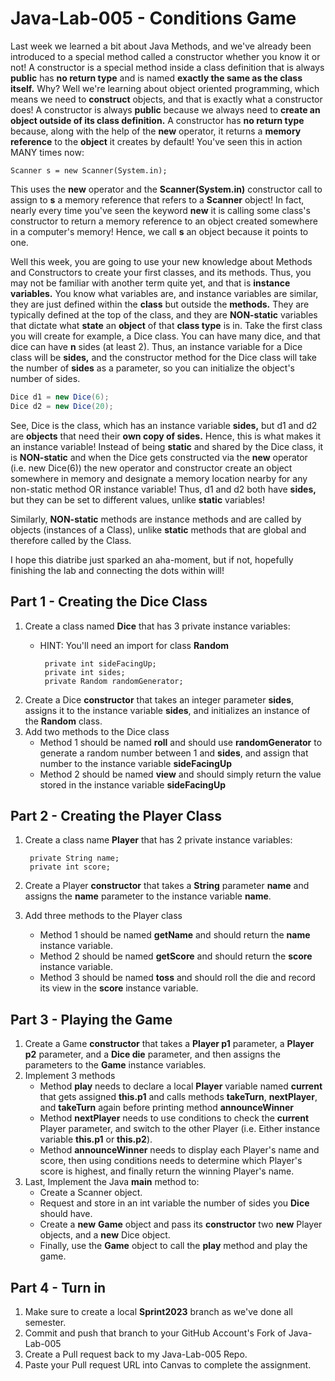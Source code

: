 # Java-Lab-005 - Conditions Game

Last week we learned a bit about Java Methods, and we've already been introduced to a special method called a constructor whether you know it or not! A constructor is a special method inside a class definition that is always **public** has **no return type** and is named **exactly the same as the class itself.** Why? Well we're learning about object oriented programming, which means we need to **construct** objects, and that is exactly what a constructor does! A constructor is always **public** because we always need to **create an object outside of its class definition.** A constructor has **no return type** because, along with the help of the **new** operator, it returns a **memory reference** to the **object** it creates by default! You've seen this in action MANY times now:

```
Scanner s = new Scanner(System.in);
```

This uses the **new** operator and the **Scanner(System.in)** constructor call to assign to **s** a memory reference that refers to a **Scanner** object! In fact, nearly every time you've seen the keyword **new** it is calling some class's constructor to return a memory reference to an object created somewhere in a computer's memory! Hence, we call **s** an object because it points to one.

Well this week, you are going to use your new knowledge about Methods and Constructors to create your first classes, and its methods. Thus, you may not be familiar with another term quite yet, and that is **instance variables.** You know what variables are, and instance variables are similar, they are just defined within the **class** but outside the **methods.** They are typically defined at the top of the class, and they are **NON-static** variables that dictate what **state** an **object** of that **class type** is in. Take the first class you will create for example, a Dice class. You can have many dice, and that dice can have **n** sides (at least 2). Thus, an instance variable for a Dice class will be **sides,** and the constructor method for the Dice class will take the number of **sides** as a parameter, so you can initialize the object's number of sides.

```java
Dice d1 = new Dice(6);
Dice d2 = new Dice(20);
```

See, Dice is the class, which has an instance variable **sides,** but d1 and d2 are **objects** that need their **own copy of sides.** Hence, this is what makes it an instance variable! Instead of being **static** and shared by the Dice class, it is **NON-static** and when the Dice gets constructed via the **new** operator (i.e. new Dice(6)) the new operator and constructor create an object somewhere in memory and designate a memory location nearby for any non-static method OR instance variable! Thus, d1 and d2 both have **sides,** but they can be set to different values, unlike **static** variables!

Similarly, **NON-static** methods are instance methods and are called by objects (instances of a Class), unlike **static** methods that are global and therefore called by the Class.

I hope this diatribe just sparked an aha-moment, but if not, hopefully finishing the lab and connecting the dots within will!


## Part 1 - Creating the Dice Class
1. Create a class named **Dice** that has 3 private instance variables:
    * HINT: You'll need an import for class **Random**

           private int sideFacingUp;
           private int sides;
           private Random randomGenerator;
2. Create a Dice **constructor** that takes an integer parameter **sides**, assigns it to the instance variable **sides**, and initializes an instance of the **Random** class.
3. Add two methods to the Dice class
    * Method 1 should be named **roll** and should use **randomGenerator** to generate a random number between 1 and **sides**, and assign that number to the instance variable **sideFacingUp**
    * Method 2 should be named **view** and should simply return the value stored in the instance variable **sideFacingUp**

## Part 2 - Creating the Player Class
1. Create a class name **Player** that has 2 private instance variables:

        private String name;
        private int score;
2. Create a Player **constructor** that takes a **String** parameter **name** and assigns the **name** parameter to the instance variable **name**.
3. Add three methods to the Player class
    * Method 1 should be named **getName** and should return the **name** instance variable.
    * Method 2 should be named **getScore** and should return the **score** instance variable.
    * Method 3 should be named **toss** and should roll the die and record its view in the **score** instance variable.

## Part 3 - Playing the Game
1. Create a Game **constructor** that takes a **Player p1** parameter, a **Player p2** parameter, and a **Dice die** parameter, and then assigns the parameters to the **Game** instance variables.
2. Implement 3 methods
    * Method **play** needs to declare a local **Player** variable named **current** that gets assigned **this.p1** and calls methods **takeTurn**, **nextPlayer**, and **takeTurn** again before printing method **announceWinner**
    * Method **nextPlayer** needs to use conditions to check the **current** Player parameter, and switch to the other Player (i.e. Either instance variable **this.p1** or **this.p2**).
    * Method **announceWinner** needs to display each Player's name and score, then using conditions needs to determine which Player's score is highest, and finally return the winning Player's name.
3. Last, Implement the Java **main** method to:
    * Create a Scanner object.
    * Request and store in an int variable the number of sides you **Dice** should have.
    * Create a **new** **Game** object and pass its **constructor** two **new** Player objects, and a **new** Dice object.
    * Finally, use the **Game** object to call the **play** method and play the game.

## Part 4 - Turn in
1. Make sure to create a local **Sprint2023** branch as we've done all semester.
2. Commit and push that branch to your GitHub Account's Fork of Java-Lab-005
3. Create a Pull request back to my Java-Lab-005 Repo.
4. Paste your Pull request URL into Canvas to complete the assignment.
